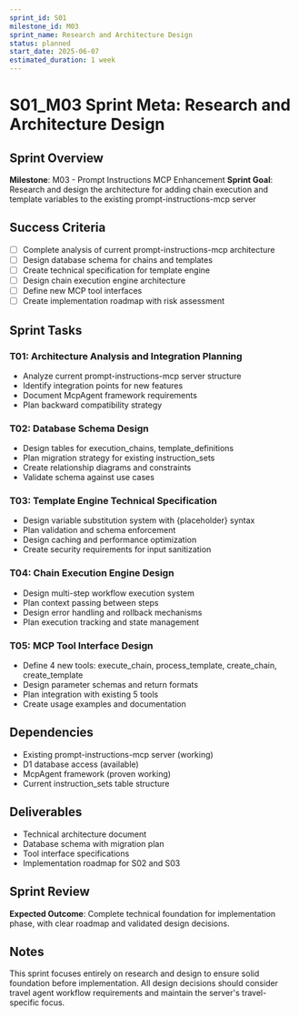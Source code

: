 ```yaml
---
sprint_id: S01
milestone_id: M03
sprint_name: Research and Architecture Design
status: planned
start_date: 2025-06-07
estimated_duration: 1 week
---
```


# S01_M03 Sprint Meta: Research and Architecture Design

## Sprint Overview

**Milestone**: M03 - Prompt Instructions MCP Enhancement
**Sprint Goal**: Research and design the architecture for adding chain execution and template variables to the existing prompt-instructions-mcp server

## Success Criteria

- [ ] Complete analysis of current prompt-instructions-mcp architecture
- [ ] Design database schema for chains and templates
- [ ] Create technical specification for template engine
- [ ] Design chain execution engine architecture
- [ ] Define new MCP tool interfaces
- [ ] Create implementation roadmap with risk assessment

## Sprint Tasks

### T01: Architecture Analysis and Integration Planning
- Analyze current prompt-instructions-mcp server structure
- Identify integration points for new features
- Document McpAgent framework requirements
- Plan backward compatibility strategy

### T02: Database Schema Design
- Design tables for execution_chains, template_definitions
- Plan migration strategy for existing instruction_sets
- Create relationship diagrams and constraints
- Validate schema against use cases

### T03: Template Engine Technical Specification
- Design variable substitution system with {placeholder} syntax
- Plan validation and schema enforcement
- Design caching and performance optimization
- Create security requirements for input sanitization

### T04: Chain Execution Engine Design
- Design multi-step workflow execution system
- Plan context passing between steps
- Design error handling and rollback mechanisms
- Plan execution tracking and state management

### T05: MCP Tool Interface Design
- Define 4 new tools: execute_chain, process_template, create_chain, create_template
- Design parameter schemas and return formats
- Plan integration with existing 5 tools
- Create usage examples and documentation

## Dependencies

- Existing prompt-instructions-mcp server (working)
- D1 database access (available)
- McpAgent framework (proven working)
- Current instruction_sets table structure

## Deliverables

- Technical architecture document
- Database schema with migration plan
- Tool interface specifications
- Implementation roadmap for S02 and S03

## Sprint Review

**Expected Outcome**: Complete technical foundation for implementation phase, with clear roadmap and validated design decisions.

## Notes

This sprint focuses entirely on research and design to ensure solid foundation before implementation. All design decisions should consider travel agent workflow requirements and maintain the server's travel-specific focus.